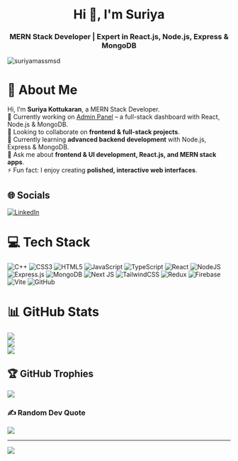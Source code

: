 <h1 align="center">Hi 👋, I'm Suriya</h1>
<h3 align="center">MERN Stack Developer | Expert in React.js, Node.js, Express & MongoDB</h3>

<p align="left"> 
  <img src="https://komarev.com/ghpvc/?username=suriyamassmsd&label=Profile%20views&color=0e75b6&style=flat" alt="suriyamassmsd" /> 
</p>

# 💫 About Me
Hi, I’m **Suriya Kottukaran**, a MERN Stack Developer.  
🔭 Currently working on [Admin Panel](https://github.com/SuriyaMassMsd/admin-panel.git) – a full-stack dashboard with React, Node.js & MongoDB.  
👯 Looking to collaborate on **frontend & full-stack projects**.  
🌱 Currently learning **advanced backend development** with Node.js, Express & MongoDB.  
💬 Ask me about **frontend & UI development, React.js, and MERN stack apps**.  
⚡ Fun fact: I enjoy creating **polished, interactive web interfaces**.

## 🌐 Socials
[![LinkedIn](https://img.shields.io/badge/LinkedIn-%230077B5.svg?logo=linkedin&logoColor=white)](https://linkedin.com/in/suriyakoo7)

# 💻 Tech Stack
![C++](https://img.shields.io/badge/c++-%2300599C.svg?style=for-the-badge&logo=c%2B%2B&logoColor=white) 
![CSS3](https://img.shields.io/badge/css3-%231572B6.svg?style=for-the-badge&logo=css3&logoColor=white) 
![HTML5](https://img.shields.io/badge/html5-%23E34F26.svg?style=for-the-badge&logo=html5&logoColor=white) 
![JavaScript](https://img.shields.io/badge/javascript-%23323330.svg?style=for-the-badge&logo=javascript&logoColor=%23F7DF1E) 
![TypeScript](https://img.shields.io/badge/typescript-%23007ACC.svg?style=for-the-badge&logo=typescript&logoColor=white) 
![React](https://img.shields.io/badge/react-%2320232a.svg?style=for-the-badge&logo=react&logoColor=%2361DAFB) 
![NodeJS](https://img.shields.io/badge/node.js-6DA55F.svg?style=for-the-badge&logo=node.js&logoColor=white) 
![Express.js](https://img.shields.io/badge/express.js-%23404d59.svg?style=for-the-badge&logo=express&logoColor=%2361DAFB) 
![MongoDB](https://img.shields.io/badge/MongoDB-%234ea94b.svg?style=for-the-badge&logo=mongodb&logoColor=white) 
![Next JS](https://img.shields.io/badge/Next-black?style=for-the-badge&logo=next.js&logoColor=white) 
![TailwindCSS](https://img.shields.io/badge/tailwindcss-%2338B2AC.svg?style=for-the-badge&logo=tailwind-css&logoColor=white) 
![Redux](https://img.shields.io/badge/redux-%23593d88.svg?style=for-the-badge&logo=redux&logoColor=white) 
![Firebase](https://img.shields.io/badge/firebase-a08021?style=for-the-badge&logo=firebase&logoColor=ffcd34) 
![Vite](https://img.shields.io/badge/vite-%23646CFF.svg?style=for-the-badge&logo=vite&logoColor=white) 
![GitHub](https://img.shields.io/badge/github-%23121011.svg?style=for-the-badge&logo=github&logoColor=white)

# 📊 GitHub Stats
![](https://github-readme-stats.vercel.app/api?username=SuriyaMassMsd&theme=radical&hide_border=false&include_all_commits=false&count_private=false)<br/>
![](https://nirzak-streak-stats.herokuapp.com/?user=SuriyaMassMsd&theme=radical&hide_border=false)<br/>
![](https://github-readme-stats.vercel.app/api/top-langs/?username=SuriyaMassMsd&theme=radical&hide_border=false&include_all_commits=false&count_private=false&layout=compact)

## 🏆 GitHub Trophies
![](https://github-profile-trophy.vercel.app/?username=SuriyaMassMsd&theme=radical&no-frame=false&no-bg=true&margin-w=4)

### ✍️ Random Dev Quote
![](https://quotes-github-readme.vercel.app/api?type=horizontal&theme=radical)

---
[![](https://visitcount.itsvg.in/api?id=SuriyaMassMsd&icon=0&color=0)](https://visitcount.itsvg.in)
